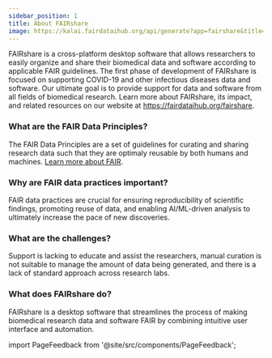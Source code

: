 ```yaml
---
sidebar_position: 1
title: About FAIRshare
image: https://kalai.fairdataihub.org/api/generate?app=fairshare&title=About%20FAIRshare&description=FAIRshare%20is%20a%20cross-platform%20desktop%20software%20that%20allows%20researchers%20to%20easily%20organize%20and%20share%20their%20biomedical%20data%20and%20software%20according%20to%20applicable%20FAIR%20guidelines
---
```


FAIRshare is a cross-platform desktop software that allows researchers to easily organize and share their biomedical data and software according to applicable FAIR guidelines. The first phase of development of FAIRshare is focused on supporting COVID-19 and other infectious diseases data and software. Our ultimate goal is to provide support for data and software from all fields of biomedical research. Learn more about FAIRshare, its impact, and related resources on our website at https://fairdataihub.org/fairshare.

### What are the FAIR Data Principles?

The FAIR Data Principles are a set of guidelines for curating and sharing research data such that they are optimaly reusable by both humans and machines. [Learn more about FAIR](https://www.nature.com/articles/sdata201618).

### Why are FAIR data practices important?

FAIR data practices are crucial for ensuring reproducibility of scientific findings, promoting reuse of data, and enabling AI/ML-driven analysis to ultimately increase the pace of new discoveries.

### What are the challenges?

Support is lacking to educate and assist the researchers, manual curation is not suitable to manage the amount of data being generated, and there is a lack of standard approach across research labs.

### What does FAIRshare do?

FAIRshare is a desktop software that streamlines the process of making biomedical research data and software FAIR by combining intuitive user interface and automation.

import PageFeedback from '@site/src/components/PageFeedback';

<PageFeedback />
